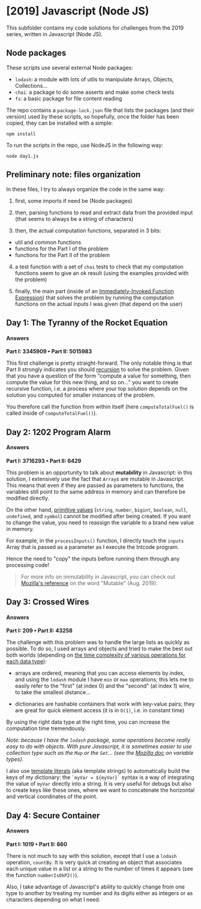 # [2019] Javascript (Node JS)

This subfolder contains my code solutions for challenges from the 2019 series, written in Javascript (Node JS).

## Node packages

These scripts use several external Node packages:

- ``lodash``: a module with lots of utils to manipulate Arrays, Objects, Collections...
- ``chai``: a package to do some asserts and make some check tests
- ``fs``: a basic package for file content reading

The repo contains a ``package-lock.json`` file that lists the packages (and their version) used by these scripts, so hopefully, once the folder has been copied, they can be installed with a simple:

```
npm install
```

To run the scripts in the repo, use NodeJS in the following way:

```
node day1.js
```

## Preliminary note: files organization
In these files, I try to always organize the code in the same way:

1. first, some imports if need be (Node packages)

2. then, parsing functions to read and extract data from the provided input (that seems to always be a string of characters)

3. then, the actual computation functions, separated in 3 bits:
  - util and common functions
  - functions for the Part I of the problem
  - functions for the Part II of the problem
  
4. a test function with a set of ``chai`` tests to check that my computation functions seem to give an ok result (using the examples provided with the problem)

5. finally, the main part (inside of an [Immediately-Invoked Function Expression](https://developer.mozilla.org/en-US/docs/Glossary/IIFE)) that solves the problem by running the computation functions on the actual inputs I was given (that depend on the user)

## Day 1: The Tyranny of the Rocket Equation

#### Answers
**Part I: 3345909 • Part II: 5015983**

This first challenge is pretty straight-forward. The only notable thing is that Part II strongly indicates you should [recursion](https://en.wikipedia.org/wiki/Recursion_(computer_science)) to solve the problem. Given that you have a question of the form "compute a value for something, then compute the value for this new thing, and so on..." you want to create recursive function, i.e. a process where your top solution depends on the solution you computed for smaller instances of the problem.

You therefore call the function from within itself (here ``computeTotalFuel()`` is called inside of ``computeTotalFuel()``).

## Day 2: 1202 Program Alarm

#### Answers
**Part I: 3716293 • Part II: 6429**

This problem is an opportunity to talk about **mutability** in Javascript: in this solution, I extensively use the fact that ``Array``s are mutable in Javascript. This means that even if they are passed as parameters to functions, the variables still point to the same address in memory and can therefore be modified directly.

On the other hand, [primitive values](https://developer.mozilla.org/en-US/docs/Glossary/primitive) (``string``, ``number``, ``bigint``, ``boolean``, ``null``, ``undefined``, and ``symbol``) cannot be modified after being created. If you want to change the value, you need to reassign the variable to a brand new value in memory.

For example, in the ``processInputs()`` function, I directly touch the ``inputs`` Array that is passed as a parameter as I execute the Intcode program.

Hence the need to "copy" the inputs before running them through any processing code!

> For more info on immutability in Javascript, you can check out [Mozilla's reference](https://developer.mozilla.org/en-US/docs/Glossary/Mutable) on the word "Mutable" (Aug. 2019).

## Day 3: Crossed Wires

#### Answers
**Part I: 209 • Part II: 43258**

The challenge with this problem was to handle the large lists as quickly as possible. To do so, I used arrays and objects and tried to make the best out both worlds (depending on [the time complexity of various operations for each data type](https://wiki.python.org/moin/TimeComplexity)):

- arrays are ordered, meaning that you can access elements by index, and using the ``lodash`` module I have ``min`` or ``max`` operations; this lets me to easily refer to the "first" (at index 0) and the "second" (at index 1) wire, to take the smallest distance...

- dictionaries are hashable containers that work with key-value pairs; they are great for quick element access (it is in `O(1)`, i.e. in constant time)

By using the right data type at the right time, you can increase the computation time tremendously.

*Note: because I have the ``lodash`` package, some operations become really easy to do with objects. With pure Javascript, it is sometimes easier to use collection type such as the ``Map`` or the ``Set``... (see the [Mozilla doc](https://developer.mozilla.org/en-US/docs/Web/JavaScript/Reference/Global_Objects) on variable types).*

I also use [template literals](https://developer.mozilla.org/en-US/docs/Web/JavaScript/Reference/Template_literals) (aka template strings) to automatically build the keys of my dictionary: the `` `myVar = ${myVar}` `` syntax is a way of integrating the value of ``myVar`` directly into a string. It is very useful for debugs but also to create keys like these ones, where we want to concatenate the horizontal and vertical coordinates of the point.

## Day 4: Secure Container

#### Answers
**Part I: 1019 • Part II: 660**

There is not much to say with this solution, except that I use a ``lodash`` operation, ``countBy``. It is very quick at creating an object that associates each unique value in a list or a string to the number of times it appears (see the function ``numberIsOkP2()``).

Also, I take advantage of Javascript's ability to quickly change from one type to another by treating my number and its digits either as integers or as characters depending on what I need.
